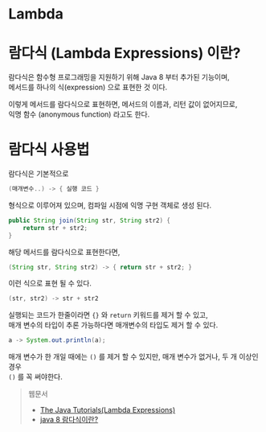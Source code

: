 Lambda
===

# 람다식 (Lambda Expressions) 이란?

람다식은 함수형 프로그래밍을 지원하기 위해 Java 8 부터 추가된 기능이며,      
메서드를 하나의 식(expression) 으로 표현한 것 이다.   

이렇게 메서드를 람다식으로 표현하면, 메서드의 이름과, 리턴 값이 없어지므로,   
익명 함수 (anonymous function) 라고도 한다.

# 람다식 사용법

람다식은 기본적으로 

```java
(매개변수..) -> { 실행 코드 }
```

형식으로 이루어져 있으며, 컴파일 시점에 익명 구현 객체로 생성 된다.

```java
public String join(String str, String str2) {
    return str + str2;
}
```

해당 메서드를 람다식으로 표현한다면,

```java
(String str, String str2) -> { return str + str2; }
```

이런 식으로 표현 될 수 있다.

```java
(str, str2) -> str + str2
```
실행되는 코드가 한줄이라면 `{}` 와 `return` 키워드를 제거 할 수 있고,   
매개 변수의 타입이 추론 가능하다면 매개변수의 타입도 제거 할 수 있다.

```java
a -> System.out.println(a);
```
매개 변수가 한 개일 때에는 `()` 를 제거 할 수 있지만, 매개 변수가 없거나, 두 개 이상인 경우   
`()` 를 꼭 써야한다.



> 웹문서
> - [The Java Tutorials(Lambda Expressions)](https://docs.oracle.com/javase/tutorial/java/javaOO/lambdaexpressions.html)
> - [java 8 람다식이란?](https://effectivesquid.tistory.com/entry/java-8-%EB%9E%8C%EB%8B%A4%EC%8B%9D%EC%9D%B4%EB%9E%80)
